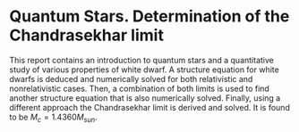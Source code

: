 # Quantum Stars. Determination of the Chandrasekhar limit
This report contains an introduction to quantum stars and a quantitative study of various
properties of white dwarf. A structure equation for white dwarfs is deduced and numerically
solved for both relativistic and nonrelativistic cases. Then, a combination of both limits is used to
find another structure equation that is also numerically solved. Finally, using a different approach
the Chandrasekhar limit is derived and solved. It is found to be $M_c = 1.4360 M_{sun}$.
